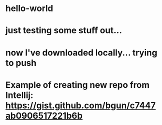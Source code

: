 # hello-world

# just testing some stuff out...

# now I've downloaded locally... trying to push

# Example of creating new repo from Intellij: https://gist.github.com/bgun/c7447ab0906517221b6b
